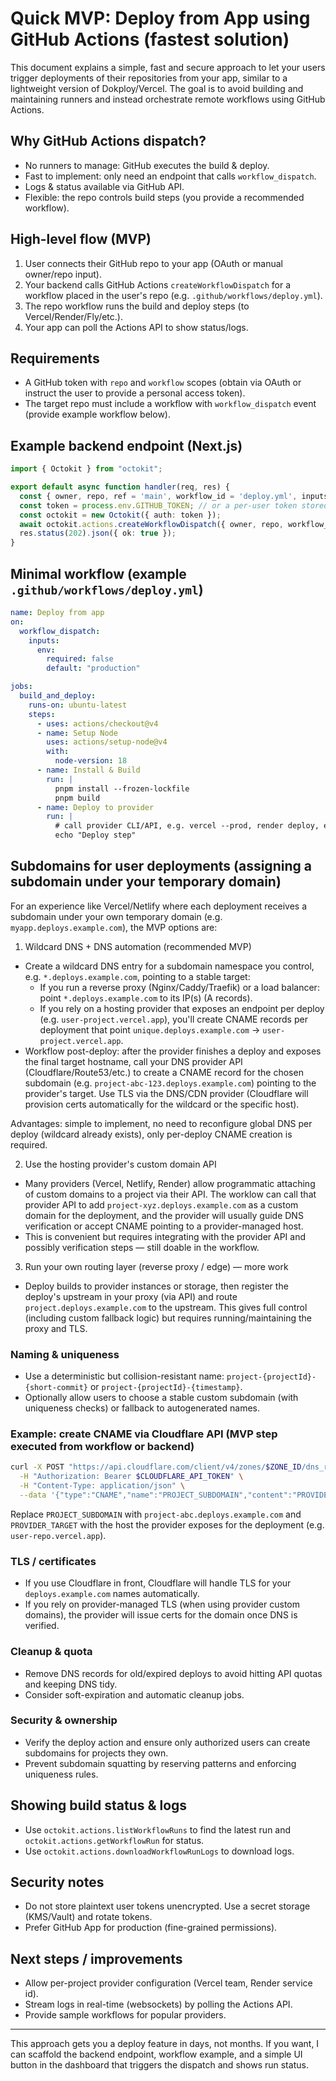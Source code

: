 # Quick MVP: Deploy from App using GitHub Actions (fastest solution)

This document explains a simple, fast and secure approach to let your users trigger deployments of their repositories from your app, similar to a lightweight version of Dokploy/Vercel. The goal is to avoid building and maintaining runners and instead orchestrate remote workflows using GitHub Actions.

## Why GitHub Actions dispatch?
- No runners to manage: GitHub executes the build & deploy.
- Fast to implement: only need an endpoint that calls `workflow_dispatch`.
- Logs & status available via GitHub API.
- Flexible: the repo controls build steps (you provide a recommended workflow).

## High-level flow (MVP)
1. User connects their GitHub repo to your app (OAuth or manual owner/repo input).
2. Your backend calls GitHub Actions `createWorkflowDispatch` for a workflow placed in the user's repo (e.g. `.github/workflows/deploy.yml`).
3. The repo workflow runs the build and deploy steps (to Vercel/Render/Fly/etc.).
4. Your app can poll the Actions API to show status/logs.

## Requirements
- A GitHub token with `repo` and `workflow` scopes (obtain via OAuth or instruct the user to provide a personal access token).
- The target repo must include a workflow with `workflow_dispatch` event (provide example workflow below).

## Example backend endpoint (Next.js)
```ts
import { Octokit } from "octokit";

export default async function handler(req, res) {
  const { owner, repo, ref = 'main', workflow_id = 'deploy.yml', inputs } = req.body;
  const token = process.env.GITHUB_TOKEN; // or a per-user token stored securely
  const octokit = new Octokit({ auth: token });
  await octokit.actions.createWorkflowDispatch({ owner, repo, workflow_id, ref, inputs });
  res.status(202).json({ ok: true });
}
```

## Minimal workflow (example `.github/workflows/deploy.yml`)
```yaml
name: Deploy from app
on:
  workflow_dispatch:
    inputs:
      env:
        required: false
        default: "production"

jobs:
  build_and_deploy:
    runs-on: ubuntu-latest
    steps:
      - uses: actions/checkout@v4
      - name: Setup Node
        uses: actions/setup-node@v4
        with:
          node-version: 18
      - name: Install & Build
        run: |
          pnpm install --frozen-lockfile
          pnpm build
      - name: Deploy to provider
        run: |
          # call provider CLI/API, e.g. vercel --prod, render deploy, etc.
          echo "Deploy step"
```

## Subdomains for user deployments (assigning a subdomain under your temporary domain)
For an experience like Vercel/Netlify where each deployment receives a subdomain under your own temporary domain (e.g. `myapp.deploys.example.com`), the MVP options are:

1) Wildcard DNS + DNS automation (recommended MVP)
- Create a wildcard DNS entry for a subdomain namespace you control, e.g. `*.deploys.example.com`, pointing to a stable target:
  - If you run a reverse proxy (Nginx/Caddy/Traefik) or a load balancer: point `*.deploys.example.com` to its IP(s) (A records).
  - If you rely on a hosting provider that exposes an endpoint per deploy (e.g. `user-project.vercel.app`), you'll create CNAME records per deployment that point `unique.deploys.example.com` -> `user-project.vercel.app`.
- Workflow post-deploy: after the provider finishes a deploy and exposes the final target hostname, call your DNS provider API (Cloudflare/Route53/etc.) to create a CNAME record for the chosen subdomain (e.g. `project-abc-123.deploys.example.com`) pointing to the provider's target. Use TLS via the DNS/CDN provider (Cloudflare will provision certs automatically for the wildcard or the specific host).

Advantages: simple to implement, no need to reconfigure global DNS per deploy (wildcard already exists), only per-deploy CNAME creation is required.

2) Use the hosting provider's custom domain API
- Many providers (Vercel, Netlify, Render) allow programmatic attaching of custom domains to a project via their API. The worklow can call that provider API to add `project-xyz.deploys.example.com` as a custom domain for the deployment, and the provider will usually guide DNS verification or accept CNAME pointing to a provider-managed host.
- This is convenient but requires integrating with the provider API and possibly verification steps — still doable in the workflow.

3) Run your own routing layer (reverse proxy / edge) — more work
- Deploy builds to provider instances or storage, then register the deploy's upstream in your proxy (via API) and route `project.deploys.example.com` to the upstream. This gives full control (including custom fallback logic) but requires running/maintaining the proxy and TLS.

### Naming & uniqueness
- Use a deterministic but collision-resistant name: `project-{projectId}-{short-commit}` or `project-{projectId}-{timestamp}`.
- Optionally allow users to choose a stable custom subdomain (with uniqueness checks) or fallback to autogenerated names.

### Example: create CNAME via Cloudflare API (MVP step executed from workflow or backend)
```bash
curl -X POST "https://api.cloudflare.com/client/v4/zones/$ZONE_ID/dns_records" \
  -H "Authorization: Bearer $CLOUDFLARE_API_TOKEN" \
  -H "Content-Type: application/json" \
  --data '{"type":"CNAME","name":"PROJECT_SUBDOMAIN","content":"PROVIDER_TARGET","ttl":1,"proxied":false}'
```
Replace `PROJECT_SUBDOMAIN` with `project-abc.deploys.example.com` and `PROVIDER_TARGET` with the host the provider exposes for the deployment (e.g. `user-repo.vercel.app`).

### TLS / certificates
- If you use Cloudflare in front, Cloudflare will handle TLS for your `deploys.example.com` names automatically.
- If you rely on provider-managed TLS (when using provider custom domains), the provider will issue certs for the domain once DNS is verified.

### Cleanup & quota
- Remove DNS records for old/expired deploys to avoid hitting API quotas and keeping DNS tidy.
- Consider soft-expiration and automatic cleanup jobs.

### Security & ownership
- Verify the deploy action and ensure only authorized users can create subdomains for projects they own.
- Prevent subdomain squatting by reserving patterns and enforcing uniqueness rules.

## Showing build status & logs
- Use `octokit.actions.listWorkflowRuns` to find the latest run and `octokit.actions.getWorkflowRun` for status.
- Use `octokit.actions.downloadWorkflowRunLogs` to download logs.

## Security notes
- Do not store plaintext user tokens unencrypted. Use a secret storage (KMS/Vault) and rotate tokens.
- Prefer GitHub App for production (fine-grained permissions).

## Next steps / improvements
- Allow per-project provider configuration (Vercel team, Render service id).
- Stream logs in real-time (websockets) by polling the Actions API.
- Provide sample workflows for popular providers.

---
This approach gets you a deploy feature in days, not months. If you want, I can scaffold the backend endpoint, workflow example, and a simple UI button in the dashboard that triggers the dispatch and shows run status.
